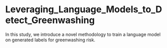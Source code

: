 # Leveraging_Language_Models_to_Detect_Greenwashing
In this study, we introduce a novel methodology to train a language model on generated labels for greenwashing risk. 
